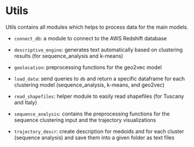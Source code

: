# Utils

Utils contains all modules which helps to process data for the main models.

- `connect_db`: a module to connect to the AWS Redshift database

- `descriptive_engine`: generates text automatically based on clustering results (for sequence_analysis and k-means)

- `geolocation`: preprocessing functions for the geo2vec model

- `load_data`: send queries to `db` and return a specific dataframe for each clustering model (sequence_analysis, k-means, and geo2vec)

- `read_shapefiles`: helper module to easily read shapefiles (for Tuscany and Italy)

- `sequence_analysis`:  contains the preprocessing functions for the sequence clustering input and the trajectory visualizations

- `trajectory_descr`: create description for medoids and for each cluster (sequence analysis) and save them into a given folder as text files 
